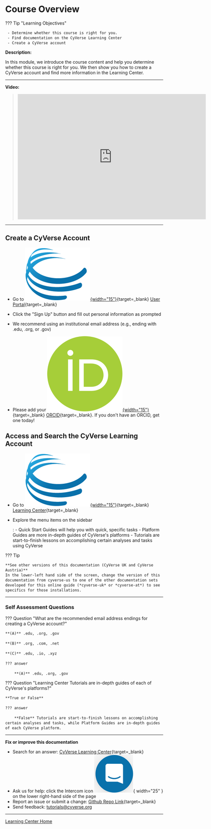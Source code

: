 # Course Overview

??? Tip "Learning Objectives"

     - Determine whether this course is right for you.
     - Find documentation on the CyVerse Learning Center
     - Create a CyVerse account


**Description:**

In this module, we introduce the course content and help you determine
whether this course is right for you. We then show you how to create a
CyVerse account and find more information in the Learning Center.

------------------------------------------------------------------------

**Video:**

> <div class="video-container">
> <iframe width="600" height="400" src="https://www.youtube.com/embed/q6bFiHBmis0" title="YouTube video player" frameborder="0" allow="accelerometer; autoplay; clipboard-write; encrypted-media; gyroscope; picture-in-picture" allowfullscreen></iframe>
> </div>

------------------------------------------------------------------------

## Create a CyVerse Account

- Go to [![User](assets/cyverse_ball_2022.png){width="15"}](https://user.cyverse.org/){target=_blank} [User Portal](https://user.cyverse.org){target=_blank}

- Click the "Sign Up" button and fill out personal information as prompted

- We recommend using an institutional email address (e.g., ending with .edu, .org, or .gov)

- Please add your [![ORCID](assets/240px-ORCID_iD.png){width="15"}](https://orcid.org){target=_blank} [ORCID](https://orcid.org){target=_blank}. If you don't have an ORCID, get one today!

## Access and Search the CyVerse Learning Account

- Go to [![Learning](assets/cyverse_ball_2022.png){width="15"}](https://learning.cyverse.org/){target=_blank} [Learning Center](https://learning.cyverse.org){target=_blank}
- Explore the menu items on the sidebar

    :   -   Quick Start Guides will help you with quick, specific tasks
        -   Platform Guides are more in-depth guides of CyVerse's
            platforms
        -   Tutorials are start-to-finish lessons on accomplishing
            certain analyses and tasks using CyVerse

??? Tip
 
    **See other versions of this documentation (CyVerse UK and CyVerse Austria)**
    In the lower-left hand side of the screen, change the version of this
    documentation from cyverse-us to one of the other documentation sets
    developed for this online guide (*cyverse-uk* or *cyverse-at*) to see
    specifics for those installations.


------------------------------------------------------------------------

### Self Assessment Questions

??? Question "What are the recommended email address endings for creating a CyVerse account?"
    
    **(A)** .edu, .org, .gov
     
    **(B)** .org, .com, .net

    **(C)** .edu, .io, .xyz

    ??? answer
    
        **(A)** .edu, .org, .gov

??? Question "Learning Center Tutorials are in-depth guides of each of CyVerse's platforms?"

    **True or False**

    ??? answer

        **False** Tutorials are start-to-finish lessons on accomplishing certain analyses and tasks, while Platform Guides are in-depth guides of each CyVerse platform.

-----------------------------------------------------------------------

**Fix or improve this documentation**

  - Search for an answer:
     [CyVerse Learning Center](https://learning.cyverse.org){target=_blank}
  - Ask us for help:
    click the Intercom icon ![Intercom](assets/intercom.png){ width="25" } on the lower right-hand side of the page
  - Report an issue or submit a change:
    [Github Repo Link](https://github.com/cyverse-learning-materials/){target=_blank}
  - Send feedback: <tutorials@cyverse.org>
  
------------------------------------------------------------------------

[Learning Center Home](http://learning.cyverse.org/)